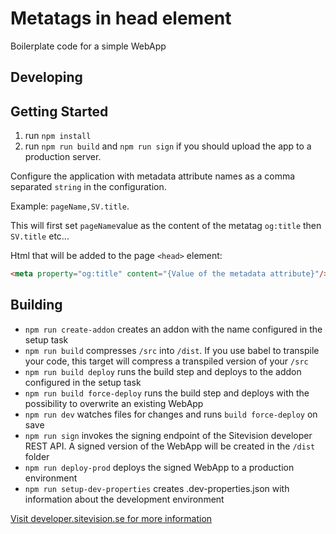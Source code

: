 # Metatags in head element

Boilerplate code for a simple WebApp

## Developing

## Getting Started

1. run `npm install`
2. run `npm run build` and `npm run sign` if you should upload the app to a production server.

Configure the application with metadata attribute names as a comma separated `string` in the configuration. 

Example: `pageName,SV.title`.

This will first set `pageName`value as the content of the metatag `og:title` then `SV.title` etc...

Html that will be added to the page `<head>` element:

```html
<meta property="og:title" content="{Value of the metadata attribute}"/>
```

## Building

- `npm run create-addon` creates an addon with the name configured in the setup task
- `npm run build` compresses `/src` into `/dist`. If you use babel to transpile your code, this target will compress a transpiled version of your `/src`
- `npm run build deploy` runs the build step and deploys to the addon configured in the setup task
- `npm run build force-deploy` runs the build step and deploys with the possibility to overwrite an existing WebApp
- `npm run dev` watches files for changes and runs `build force-deploy` on save
- `npm run sign` invokes the signing endpoint of the Sitevision developer REST API. A signed version of the WebApp will be created in the `/dist` folder
- `npm run deploy-prod` deploys the signed WebApp to a production environment
- `npm run setup-dev-properties` creates .dev-properties.json with information about the development environment

[Visit developer.sitevision.se for more information](https://developer.sitevision.se)
